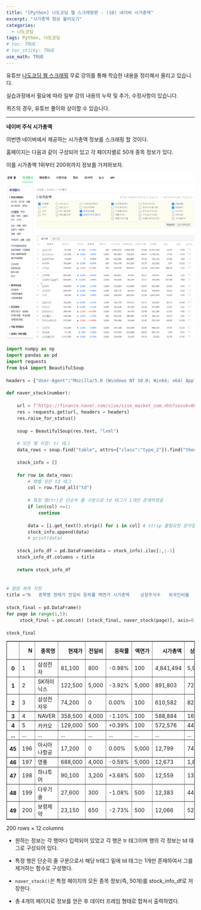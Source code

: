 ```yaml
---
title: "[Python] 나도코딩 웹 스크래핑편 - (10) 네이버 시가총액"
excerpt: "시가총액 정보 불러오기"
categories: 
  - 나도코딩
tags: Python, 나도코딩
# toc: TRUE
# toc_sticky: TRUE
use_math: TRUE
---
```


유튜브 [나도코딩 웹 스크래핑](https://www.youtube.com/watch?v=yQ20jZwDjTE&t=17499s) 무료 강의를 통해 학습한 내용을 정리해서 올리고 있습니다.

실습과정에서 필요에 따라 일부 강의 내용의 누락 및 추가, 수정사항이 있습니다.

퀴즈의 경우, 유튜브 풀이와 상이할 수 있습니다.

---


**네이버 주식 시가총액**

이번엔 네이버에서 제공하는 시가총액 정보를 스크래핑 할 것이다.

홈페이지는 다음과 같이 구성되어 있고 각 페이지별로 50개 종목 정보가 있다.

이를 시가총액 1위부터 200위까지 정보를 가져와보자.



![png](/assets/images/post_images/2021-06-09-nado_web_10/naver_stock.png)

```python
import numpy as np
import pandas as pd
import requests
from bs4 import BeautifulSoup

headers = {"User-Agent":"Mozilla/5.0 (Windows NT 10.0; Win64; x64) AppleWebKit/537.36 (KHTML, like Gecko) Chrome/88.0.4324.104 Safari/537.36"}

def naver_stock(number):
    
    url = f"https://finance.naver.com/sise/sise_market_sum.nhn?sosok=0&page={number}"
    res = requests.get(url, headers = headers)
    res.raise_for_status()

    soup = BeautifulSoup(res.text, "lxml")
    
    # 모든 행 지정: tr 태그
    data_rows = soup.find("table", attrs={"class":"type_2"}).find("tbody").find_all("tr")
    
    stock_info = []
    
    for row in data_rows:
        # 행별 모든 td 태그
        col = row.find_all("td")

        # 특정 행(tr)은 단순히 줄 구분으로 td 태그가 1개만 존재하였음
        if len(col) <=1:
            continue
            
        data = [i.get_text().strip() for i in col] # strip 불필요한 문자열 제거 - 지정하지 않는 경우 공백 제거
        stock_info.append(data)
        # print(data)
    
    stock_info_df = pd.DataFrame(data = stock_info).iloc[:,:-1]
    stock_info_df.columns = title
    
    return stock_info_df


# 컬럼 제목 지정
title ="N	종목명	현재가	전일비	등락률	액면가	시가총액	상장주식수	외국인비율	거래량	PER	ROE".split("\t")

stock_final = pd.DataFrame()
for page in range(1,5):
     stock_final = pd.concat( [stock_final, naver_stock(page)], axis=0)
        
stock_final
```




<div>
<style scoped>
    .dataframe tbody tr th:only-of-type {
        vertical-align: middle;
    }

    .dataframe tbody tr th {
        vertical-align: top;
    }

    .dataframe thead th {
        text-align: right;
    }
</style>
<table border="1" class="dataframe">
  <thead>
    <tr style="text-align: right;">
      <th></th>
      <th>N</th>
      <th>종목명</th>
      <th>현재가</th>
      <th>전일비</th>
      <th>등락률</th>
      <th>액면가</th>
      <th>시가총액</th>
      <th>상장주식수</th>
      <th>외국인비율</th>
      <th>거래량</th>
      <th>PER</th>
      <th>ROE</th>
    </tr>
  </thead>
  <tbody>
    <tr>
      <th>0</th>
      <td>1</td>
      <td>삼성전자</td>
      <td>81,100</td>
      <td>800</td>
      <td>-0.98%</td>
      <td>100</td>
      <td>4,841,494</td>
      <td>5,969,783</td>
      <td>53.80</td>
      <td>14,844,063</td>
      <td>19.47</td>
      <td>9.99</td>
    </tr>
    <tr>
      <th>1</th>
      <td>2</td>
      <td>SK하이닉스</td>
      <td>122,500</td>
      <td>5,000</td>
      <td>-3.92%</td>
      <td>5,000</td>
      <td>891,803</td>
      <td>728,002</td>
      <td>49.47</td>
      <td>5,971,698</td>
      <td>17.50</td>
      <td>9.53</td>
    </tr>
    <tr>
      <th>2</th>
      <td>3</td>
      <td>삼성전자우</td>
      <td>74,200</td>
      <td>0</td>
      <td>0.00%</td>
      <td>100</td>
      <td>610,582</td>
      <td>822,887</td>
      <td>76.51</td>
      <td>829,765</td>
      <td>17.82</td>
      <td>N/A</td>
    </tr>
    <tr>
      <th>3</th>
      <td>4</td>
      <td>NAVER</td>
      <td>358,500</td>
      <td>4,000</td>
      <td>-1.10%</td>
      <td>100</td>
      <td>588,884</td>
      <td>164,263</td>
      <td>56.57</td>
      <td>359,417</td>
      <td>3.65</td>
      <td>15.22</td>
    </tr>
    <tr>
      <th>4</th>
      <td>5</td>
      <td>카카오</td>
      <td>129,000</td>
      <td>500</td>
      <td>+0.39%</td>
      <td>100</td>
      <td>572,576</td>
      <td>443,857</td>
      <td>33.28</td>
      <td>1,921,093</td>
      <td>187.77</td>
      <td>2.70</td>
    </tr>
    <tr>
      <th>...</th>
      <td>...</td>
      <td>...</td>
      <td>...</td>
      <td>...</td>
      <td>...</td>
      <td>...</td>
      <td>...</td>
      <td>...</td>
      <td>...</td>
      <td>...</td>
      <td>...</td>
      <td>...</td>
    </tr>
    <tr>
      <th>45</th>
      <td>196</td>
      <td>아시아나항공</td>
      <td>17,200</td>
      <td>0</td>
      <td>0.00%</td>
      <td>5,000</td>
      <td>12,799</td>
      <td>74,412</td>
      <td>20.77</td>
      <td>0</td>
      <td>-19.07</td>
      <td>-43.83</td>
    </tr>
    <tr>
      <th>46</th>
      <td>197</td>
      <td>영풍</td>
      <td>688,000</td>
      <td>4,000</td>
      <td>-0.58%</td>
      <td>5,000</td>
      <td>12,673</td>
      <td>1,842</td>
      <td>4.70</td>
      <td>1,946</td>
      <td>9.26</td>
      <td>4.03</td>
    </tr>
    <tr>
      <th>47</th>
      <td>198</td>
      <td>하나투어</td>
      <td>90,100</td>
      <td>3,200</td>
      <td>+3.68%</td>
      <td>500</td>
      <td>12,559</td>
      <td>13,939</td>
      <td>7.61</td>
      <td>498,232</td>
      <td>-6.88</td>
      <td>-108.93</td>
    </tr>
    <tr>
      <th>48</th>
      <td>199</td>
      <td>다우기술</td>
      <td>27,600</td>
      <td>300</td>
      <td>-1.08%</td>
      <td>500</td>
      <td>12,383</td>
      <td>44,867</td>
      <td>22.32</td>
      <td>146,065</td>
      <td>3.27</td>
      <td>18.85</td>
    </tr>
    <tr>
      <th>49</th>
      <td>200</td>
      <td>보령제약</td>
      <td>23,150</td>
      <td>650</td>
      <td>-2.73%</td>
      <td>500</td>
      <td>12,066</td>
      <td>52,120</td>
      <td>6.08</td>
      <td>269,189</td>
      <td>31.89</td>
      <td>8.62</td>
    </tr>
  </tbody>
</table>
<p>200 rows × 12 columns</p>
</div>



- 원하는 정보는 각 행마다 입력되어 있었고 각 행은 tr 태그이며 행의 각 정보는 td 태그로 구성되어 있다.


- 특정 행은 단순히 줄 구분으로서 해당 tr태그 밑에 td 태그는 1개만 존재하여서 그를 제거하는 함수로 구성했다.


- `naver_stock()`은 특정 페이지의 모든 종목 정보(즉, 50개)를 stock_info_df로 저장한다.


- 총 4개의 페이지로 정보를 얻은 후 데이터 프레임 형태로 합쳐서 출력하였다.
